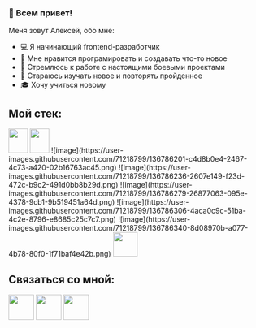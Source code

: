 ### 👋 Всем привет!
Меня зовут Алексей, обо мне:

* 💻 Я начинающий frontend-разработчик
* 🧐 Мне нравится програмировать и создавать что-то новое
* 💪 Стремлюсь к работе с настоящими боевыми проектами
* 📖 Стараюсь изучать новое и повторять пройденное
* 🎓 Хочу учиться новому



## Мой стек:

<img src="https://user-images.githubusercontent.com/82964950/132123295-cddd513a-fd9c-4a49-940e-e3d6cd167c79.png" width="38" height="48"/>
<img src="https://user-images.githubusercontent.com/82964950/132123199-3c3d903c-0389-47f2-86dc-e525476667bc.png" width="38" height="48"/>
![image](https://user-images.githubusercontent.com/71218799/136786201-c4d8b0e4-2467-4c73-a420-02b16763ac45.png)
![image](https://user-images.githubusercontent.com/71218799/136786236-2607e149-f23d-472c-b9c2-491d0bb8b29d.png)
![image](https://user-images.githubusercontent.com/71218799/136786279-26877063-095e-4378-9cb1-9b519451a64d.png)
![image](https://user-images.githubusercontent.com/71218799/136786306-4aca0c9c-51ba-4c2e-8796-e8685c25c7c7.png)
![image](https://user-images.githubusercontent.com/71218799/136786340-8d08970b-a077-4b78-80f0-1f71baf4e42b.png)
<img src="https://user-images.githubusercontent.com/82964950/132123744-a7a91dd7-bf58-4b84-81a2-ffcdb58e5050.png" width="48"/>


## Связаться со мной:

<a href="mailto: pancfly@gmail.com" target="blank"><img align="center" src="https://user-images.githubusercontent.com/82964950/132548062-107fdc94-a387-464c-bf89-3a83c8b92679.png" alt="" height="50" width="50" /></a>
<a href="https://wa.me/+79286117386" target="blank"><img align="center" src="https://user-images.githubusercontent.com/82964950/132549942-57ec7c67-3203-4384-8b98-669620d31237.png" alt="" height="50" width="50" /></a>
<a href="https://vk.com/pancfly" target="blank"><img align="center" src="https://user-images.githubusercontent.com/82964950/132550014-62422cbd-3232-46f1-8930-57a1142a14cc.png" alt="" height="50" width="50" /></a>